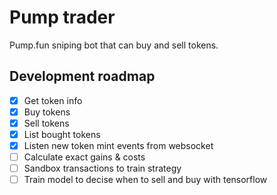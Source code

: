 # Pump trader
Pump.fun sniping bot that can buy and sell tokens.

## Development roadmap
- [X] Get token info
- [X] Buy tokens
- [X] Sell tokens
- [X] List bought tokens
- [X] Listen new token mint events from websocket
- [ ] Calculate exact gains & costs
- [ ] Sandbox transactions to train strategy
- [ ] Train model to decise when to sell and buy with tensorflow
